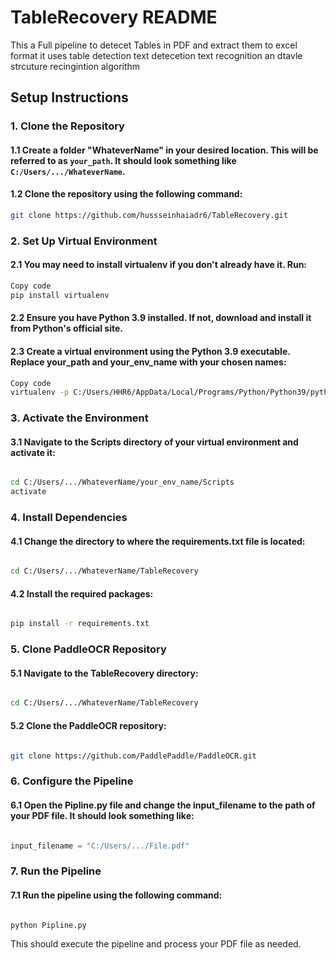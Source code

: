 # TableRecovery README
This a Full pipeline to detecet Tables in PDF and extract them to excel format 
it uses table detection 
text detecetion 
text recognition
an dtavle strcuture recingintion algorithm
## Setup Instructions

### 1. Clone the Repository

#### 1.1 Create a folder "WhateverName" in your desired location. This will be referred to as `your_path`. It should look something like `C:/Users/.../WhateverName`.

#### 1.2 Clone the repository using the following command:

```sh
git clone https://github.com/hussseinhaiadr6/TableRecovery.git
```




### 2. Set Up Virtual Environment
#### 2.1 You may need to install virtualenv if you don't already have it. Run:
``` sh
Copy code
pip install virtualenv
```
#### 2.2 Ensure you have Python 3.9 installed. If not, download and install it from Python's official site.

#### 2.3 Create a virtual environment using the Python 3.9 executable. Replace your_path and your_env_name with your chosen names:
```sh
Copy code
virtualenv -p C:/Users/HHR6/AppData/Local/Programs/Python/Python39/python.exe C:/Users/.../WhateverName/your_env_name
```
### 3. Activate the Environment
#### 3.1 Navigate to the Scripts directory of your virtual environment and activate it:
```sh

cd C:/Users/.../WhateverName/your_env_name/Scripts
activate
```
### 4. Install Dependencies
#### 4.1 Change the directory to where the requirements.txt file is located:
```sh

cd C:/Users/.../WhateverName/TableRecovery
```
#### 4.2 Install the required packages:
```sh

pip install -r requirements.txt
```
### 5. Clone PaddleOCR Repository
#### 5.1 Navigate to the TableRecovery directory:
```sh

cd C:/Users/.../WhateverName/TableRecovery
```
#### 5.2 Clone the PaddleOCR repository:
``` sh

git clone https://github.com/PaddlePaddle/PaddleOCR.git
```
### 6. Configure the Pipeline
#### 6.1 Open the Pipline.py file and change the input_filename to the path of your PDF file. It should look something like:
```python

input_filename = "C:/Users/.../File.pdf"
```

### 7. Run the Pipeline
#### 7.1 Run the pipeline using the following command:
```sh

python Pipline.py
```
This should execute the pipeline and process your PDF file as needed.
